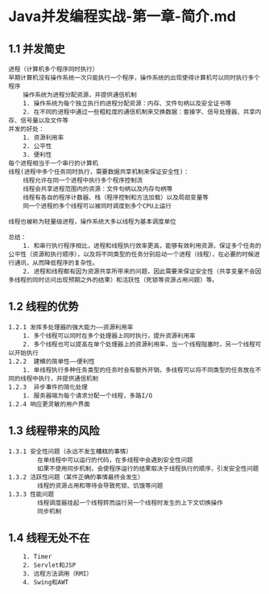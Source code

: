 # Java并发编程实战-第一章-简介.md   


## 1.1 并发简史
	进程（计算机多个程序同时执行）  
	早期计算机没有操作系统一次只能执行一个程序，操作系统的出现使得计算机可以同时执行多个程序 
	    操作系统为进程分配资源，并提供通信机制 
		1. 操作系统为每个独立执行的进程分配资源：内存、文件句柄以及安全证书等    
		2. 在不同的进程中通过一些粗粒度的通信机制来交换数据：套接字、信号处理器、共享内存、信号量以及文件等  
	并发的好处：
		1. 资源利用率  
		2. 公平性  
		3. 便利性  
	每个进程相当于一个串行的计算机  
	线程(进程中多个任务同时执行，需要数据共享机制来保证安全性)：  
		线程允许在同一个进程中执行多个程序控制流
		线程会共享进程范围内的资源：文件句柄以及内存句柄等
		线程有各自的程序计数器、栈（程序控制和方法加载）以及局部变量等  
		同一个进程的多个线程可以被同时调度到多个CPU上运行  

	线程也被称为轻量级进程，操作系统大多以线程为基本调度单位  

	总结：    
		1. 和串行执行程序相比，进程和线程执行效率更高，能够有效利用资源，保证多个任务的公平性（资源和执行顺序），以及将不同类型的任务分别启动一个进程（线程），在必要的时候进行通讯，从而降低程序的复杂性。  
		2. 进程和线程都有因为资源共享所带来的问题，因此需要来保证安全性（共享变量不会因多线程的同时访问出现预期之外的结果）和活跃性（死锁等资源占用问题）等。  
## 1.2 线程的优势  
	1.2.1 发挥多处理器的强大能力——资源利用率  
		1. 多个线程可以同时在多个处理器上同时执行，提升资源利用率  
		2. 多个线程也可以提高在单个处理器上的资源利用率，当一个线程阻塞时，另一个线程可以开始执行  
	1.2.2  建模的简单性——便利性  
		1. 单线程执行多种任务类型的任务时会有额外开销，多线程可以将不同类型的任务放在不同的线程中执行，并提供通信机制  
	1.2.3  异步事件的简化处理    
		1. 服务器端为每个请求分配一个线程，多路I/O  
	1.2.4 响应更灵敏的用户界面  
## 1.3 线程带来的风险  
	1.3.1 安全性问题（永远不发生糟糕的事情）  
		  	在单线程中可以运行的代码，在多线程中会遇到安全性问题  
		  	如果不使用同步机制，会使程序运行的结果取决于线程执行的顺序，引发安全性问题  
	1.3.2 活跃性问题（某件正确的事情最终会发生）
		  	线程的资源占用和等待会导致死锁、饥饿等问题  
	1.3.3 性能问题
			线程调度器挂起一个线程转而运行另一个线程时发生的上下文切换操作  
			同步机制  
## 1.4 线程无处不在
		1. Timer
		2. Servlet和JSP  
		3. 远程方法调用（RMI）  
		4. Swing和AWT  
		




